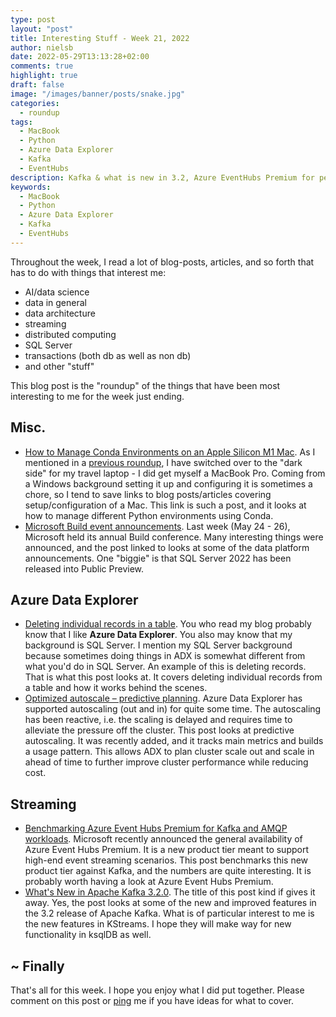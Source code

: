 ```yaml
---
type: post
layout: "post"
title: Interesting Stuff - Week 21, 2022
author: nielsb
date: 2022-05-29T13:13:28+02:00
comments: true
highlight: true
draft: false
image: "/images/banner/posts/snake.jpg"
categories:
  - roundup
tags:
  - MacBook
  - Python
  - Azure Data Explorer
  - Kafka
  - EventHubs
description: Kafka & what is new in 3.2, Azure EventHubs Premium for performance, Predictive scaling in Azure Data Explorer, and other interesting topics.
keywords:
  - MacBook
  - Python
  - Azure Data Explorer
  - Kafka 
  - EventHubs  
---
```


Throughout the week, I read a lot of blog-posts, articles, and so forth that has to do with things that interest me:

* AI/data science
* data in general
* data architecture
* streaming
* distributed computing
* SQL Server
* transactions (both db as well as non db)
* and other "stuff"

This blog post is the "roundup" of the things that have been most interesting to me for the week just ending.

<!--more-->

## Misc.

* [How to Manage Conda Environments on an Apple Silicon M1 Mac][1]. As I mentioned in a [previous roundup][2], I have switched over to the "dark side" for my travel laptop - I did get myself a MacBook Pro. Coming from a Windows background setting it up and configuring it is sometimes a chore, so I tend to save links to blog posts/articles covering setup/configuration of a Mac. This link is such a post, and it looks at how to manage different Python environments using Conda.
* [Microsoft Build event announcements][3]. Last week (May 24 - 26), Microsoft held its annual Build conference. Many interesting things were announced, and the post linked to looks at some of the data platform announcements. One "biggie" is that SQL Server 2022 has been released into Public Preview.

## Azure Data Explorer

* [Deleting individual records in a table][3]. You who read my blog probably know that I like **Azure Data Explorer**. You also may know that my background is SQL Server. I mention my SQL Server background because sometimes doing things in ADX is somewhat different from what you'd do in SQL Server. An example of this is deleting records. That is what this post looks at. It covers deleting individual records from a table and how it works behind the scenes.
* [Optimized autoscale – predictive planning][5]. Azure Data Explorer has supported autoscaling (out and in) for quite some time. The autoscaling has been reactive, i.e. the scaling is delayed and requires time to alleviate the pressure off the cluster. This post looks at predictive autoscaling. It was recently added, and it tracks main metrics and builds a usage pattern. This allows ADX to plan cluster scale out and scale in ahead of time to further improve cluster performance while reducing cost.

## Streaming

* [Benchmarking Azure Event Hubs Premium for Kafka and AMQP workloads][6]. Microsoft recently announced the general availability of Azure Event Hubs Premium. It is a new product tier meant to support high-end event streaming scenarios. This post benchmarks this new product tier against Kafka, and the numbers are quite interesting. It is probably worth having a look at Azure Event Hubs Premium.
* [What's New in Apache Kafka 3.2.0][7]. The title of this post kind if gives it away. Yes, the post looks at some of the new and improved features in the 3.2 release of Apache Kafka. What is of particular interest to me is the new features in KStreams. I hope they will make way for new functionality in ksqlDB as well.

## ~ Finally

That's all for this week. I hope you enjoy what I did put together. Please comment on this post or [ping][ma] me if you have ideas for what to cover.

[ma]: mailto:niels.it.berglund@gmail.com
[mp]: https://blog.acolyer.org
[iq]: https://www.infoq.com/
[ew]: http://sqlonice.com/
[re]: http://blog.revolutionanalytics.com
[sqsk]: https://www.sqlskills.com
[mdaveyblog]: https://mdavey.wordpress.com/
[charlblog]: https://charlla.com/

[jovpop]: https://twitter.com/JovanPop_MSFT
[bobw]: https://twitter.com/bobwardms
[revod]: https://twitter.com/revodavid
[lonny]: https://twitter.com/sqL_handLe
[ewtw]: https://twitter.com/sqlOnIce
[buckw]: https://twitter.com/BuckWoodyMSFT
[mattw]: https://twitter.com/matthewwarren
[murba]: https://twitter.com/muratdemirbas
[daveda]: https://twitter.com/davidthecoder
[adcol]: https://twitter.com/adriancolyer
[jesrod]: https://twitter.com/jrdothoughts
[tomaz]: https://twitter.com/tomaz_tsql
[dataart]: https://twitter.com/dataartisans
[luis]: https://twitter.com/luis_de_sousa
[benstop]: https://twitter.com/benstopford
[conflu]: https://twitter.com/confluentinc
[tylert]: https://twitter.com/tyler_treat
[andrewng]: https://twitter.com/AndrewYNg
[lawr]: https://twitter.com/bytezn
[jue]: https://twitter.com/b0rk
[yan]: https://twitter.com/theburningmonk
[danny]: https://twitter.com/g9yuayon
[rmoff]: https://twitter.com/rmoff
[ryansw]: https://twitter.com/ryanswanstrom
[pabloc]: https://twitter.com/pabloc_ds
[mklep]: https://twitter.com/martinkl
[mdavey]: https://twitter.com/matt_davey
[jboner]: https://twitter.com/jboner
[joeduff]: https://twitter.com/funcOfJoe
[charl]: https://twitter.com/charllamprecht
[dbricks]: https://twitter.com/databricks
[adsit]: https://twitter.com/SitnikAdam
[vicky]: https://twitter.com/vickyharp
[dscentral]: https://twitter.com/DataScienceCtrl
[natemc]: https://twitter.com/natemcmaster
[ads]: https://twitter.com/azuredatastudio
[travw]: https://twitter.com/radtravis
[emilk]: https://twitter.com/IsTheArchitect
[netflx]: https://netflixtechblog.com/

[1]: https://towardsdatascience.com/how-to-manage-conda-environments-on-an-apple-silicon-m1-mac-1e29cb3bad12
[2]: https://nielsberglund.com/2022/04/03/interesting-stuff---week-13-2022/
[3]: https://www.jamesserra.com/archive/2022/05/microsoft-build-event-announcements-4/
[4]: https://techcommunity.microsoft.com/t5/azure-data-explorer-blog/deleting-individual-records-in-a-table/ba-p/3166847
[5]: https://techcommunity.microsoft.com/t5/azure-data-explorer-blog/optimized-autoscale-predictive-planning/ba-p/3413543
[6]: https://techcommunity.microsoft.com/t5/messaging-on-azure-blog/benchmarking-azure-event-hubs-premium-for-kafka-and-amqp/ba-p/3377483
[7]: https://www.confluent.io/blog/apache-kafka-3-2-0-new-features-and-updates/
